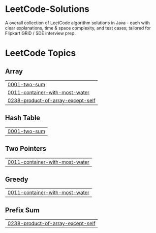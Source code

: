 # LeetCode-Solutions
A overall collection of LeetCode algorithm solutions in Java - each with clear explanations, time &amp; space complexity, and test cases; tailored for Flipkart GRiD / SDE interview prep.

<!---LeetCode Topics Start-->
# LeetCode Topics
## Array
|  |
| ------- |
| [0001-two-sum](https://github.com/codercodes123/LeetCode-Solutions/tree/master/0001-two-sum) |
| [0011-container-with-most-water](https://github.com/codercodes123/LeetCode-Solutions/tree/master/0011-container-with-most-water) |
| [0238-product-of-array-except-self](https://github.com/codercodes123/LeetCode-Solutions/tree/master/0238-product-of-array-except-self) |
## Hash Table
|  |
| ------- |
| [0001-two-sum](https://github.com/codercodes123/LeetCode-Solutions/tree/master/0001-two-sum) |
## Two Pointers
|  |
| ------- |
| [0011-container-with-most-water](https://github.com/codercodes123/LeetCode-Solutions/tree/master/0011-container-with-most-water) |
## Greedy
|  |
| ------- |
| [0011-container-with-most-water](https://github.com/codercodes123/LeetCode-Solutions/tree/master/0011-container-with-most-water) |
## Prefix Sum
|  |
| ------- |
| [0238-product-of-array-except-self](https://github.com/codercodes123/LeetCode-Solutions/tree/master/0238-product-of-array-except-self) |
<!---LeetCode Topics End-->